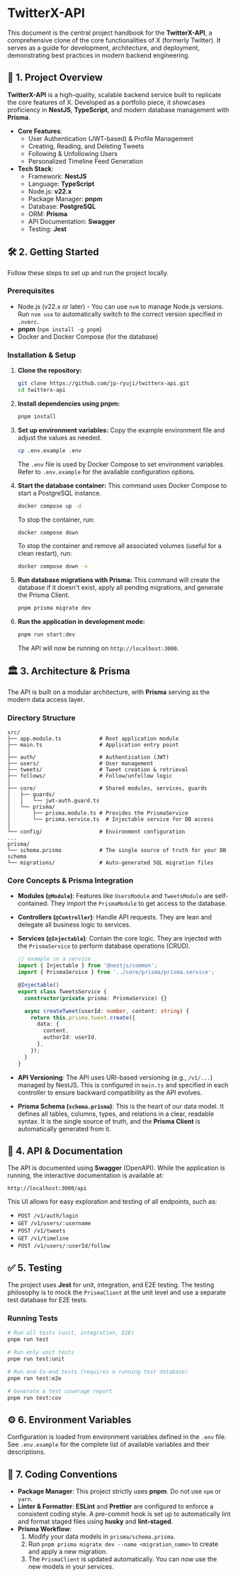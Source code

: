 # TwitterX-API

This document is the central project handbook for the **TwitterX-API**, a comprehensive clone of the core functionalities of X (formerly Twitter). It serves as a guide for development, architecture, and deployment, demonstrating best practices in modern backend engineering.

## 🚀 1. Project Overview

**TwitterX-API** is a high-quality, scalable backend service built to replicate the core features of X. Developed as a portfolio piece, it showcases proficiency in **NestJS**, **TypeScript**, and modern database management with **Prisma**.

* **Core Features**:
  * User Authentication (JWT-based) & Profile Management
  * Creating, Reading, and Deleting Tweets
  * Following & Unfollowing Users
  * Personalized Timeline Feed Generation
* **Tech Stack**:
  * Framework: **NestJS**
  * Language: **TypeScript**
  * Node.js: **v22.x**
  * Package Manager: **pnpm**
  * Database: **PostgreSQL**
  * ORM: **Prisma**
  * API Documentation: **Swagger**
  * Testing: **Jest**

## 🛠️ 2. Getting Started

Follow these steps to set up and run the project locally.

### Prerequisites

* Node.js (v22.x or later) - You can use `nvm` to manage Node.js versions. Run `nvm use` to automatically switch to the correct version specified in `.nvmrc`.
* **pnpm** (`npm install -g pnpm`)
* Docker and Docker Compose (for the database)

### Installation & Setup

1. **Clone the repository:**

    ```bash
    git clone https://github.com/jp-ryuji/twitterx-api.git
    cd twitterx-api
    ```

2. **Install dependencies using pnpm:**

    ```bash
    pnpm install
    ```

3. **Set up environment variables:**
    Copy the example environment file and adjust the values as needed.

    ```bash
    cp .env.example .env
    ```

    The `.env` file is used by Docker Compose to set environment variables. Refer to `.env.example` for the available configuration options.

4. **Start the database container:**
    This command uses Docker Compose to start a PostgreSQL instance.

    ```bash
    docker compose up -d
    ```

    To stop the container, run:

    ```bash
    docker compose down
    ```

    To stop the container and remove all associated volumes (useful for a clean restart), run:

    ```bash
    docker compose down -v
    ```

5. **Run database migrations with Prisma:**
    This command will create the database if it doesn't exist, apply all pending migrations, and generate the Prisma Client.

    ```bash
    pnpm prisma migrate dev
    ```

6. **Run the application in development mode:**

    ```bash
    pnpm run start:dev
    ```

    The API will now be running on `http://localhost:3000`.

## 🏛️ 3. Architecture & Prisma

The API is built on a modular architecture, with **Prisma** serving as the modern data access layer.

### Directory Structure

```plaintext
src/
├── app.module.ts            # Root application module
├── main.ts                  # Application entry point
│
├── auth/                    # Authentication (JWT)
├── users/                   # User management
├── tweets/                  # Tweet creation & retrieval
├── follows/                 # Follow/unfollow logic
│
├── core/                    # Shared modules, services, guards
│   ├── guards/
│   │   └── jwt-auth.guard.ts
│   └── prisma/
│       ├── prisma.module.ts # Provides the PrismaService
│       └── prisma.service.ts  # Injectable service for DB access
│
└── config/                  # Environment configuration
...
prisma/
└── schema.prisma            # The single source of truth for your DB schema
└── migrations/              # Auto-generated SQL migration files
```

### Core Concepts & Prisma Integration

* **Modules (`@Module`)**: Features like `UsersModule` and `TweetsModule` are self-contained. They import the `PrismaModule` to get access to the database.
* **Controllers (`@Controller`)**: Handle API requests. They are lean and delegate all business logic to services.
* **Services (`@Injectable`)**: Contain the core logic. They are injected with the `PrismaService` to perform database operations (CRUD).

    ```typescript
    // example in a service
    import { Injectable } from '@nestjs/common';
    import { PrismaService } from '../core/prisma/prisma.service';

    @Injectable()
    export class TweetsService {
      constructor(private prisma: PrismaService) {}

      async createTweet(userId: number, content: string) {
        return this.prisma.tweet.create({
          data: {
            content,
            authorId: userId,
          },
        });
      }
    }
    ```

* **API Versioning**: The API uses URI-based versioning (e.g., `/v1/...`) managed by NestJS. This is configured in `main.ts` and specified in each controller to ensure backward compatibility as the API evolves.
* **Prisma Schema (`schema.prisma`)**: This is the heart of our data model. It defines all tables, columns, types, and relations in a clear, readable syntax. It is the single source of truth, and the **Prisma Client** is automatically generated from it.

## 📝 4. API & Documentation

The API is documented using **Swagger** (OpenAPI). While the application is running, the interactive documentation is available at:

`http://localhost:3000/api`

This UI allows for easy exploration and testing of all endpoints, such as:

* `POST /v1/auth/login`
* `GET /v1/users/:username`
* `POST /v1/tweets`
* `GET /v1/timeline`
* `POST /v1/users/:userId/follow`

## ✅ 5. Testing

The project uses **Jest** for unit, integration, and E2E testing. The testing philosophy is to mock the `PrismaClient` at the unit level and use a separate test database for E2E tests.

### Running Tests

```bash
# Run all tests (unit, integration, E2E)
pnpm run test

# Run only unit tests
pnpm run test:unit

# Run end-to-end tests (requires a running test database)
pnpm run test:e2e

# Generate a test coverage report
pnpm run test:cov
```

## ⚙️ 6. Environment Variables

Configuration is loaded from environment variables defined in the `.env` file. See `.env.example` for the complete list of available variables and their descriptions.

## 🎨 7. Coding Conventions

* **Package Manager**: This project strictly uses **pnpm**. Do not use `npm` or `yarn`.
* **Linter & Formatter**: **ESLint** and **Prettier** are configured to enforce a consistent coding style. A pre-commit hook is set up to automatically lint and format staged files using **husky** and **lint-staged**.
* **Prisma Workflow**:
    1. Modify your data models in `prisma/schema.prisma`.
    2. Run `pnpm prisma migrate dev --name <migration_name>` to create and apply a new migration.
    3. The `PrismaClient` is updated automatically. You can now use the new models in your services.

